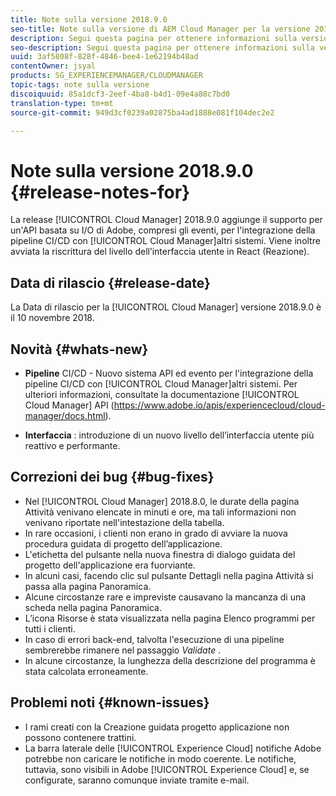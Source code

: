 ```yaml
---
title: Note sulla versione 2018.9.0
seo-title: Note sulla versione di AEM Cloud Manager per la versione 2018.9.0
description: Segui questa pagina per ottenere informazioni sulla versione 2018.9.0 di Cloud Manager.
seo-description: Segui questa pagina per ottenere informazioni sulla versione 2018.9.0 di AEM Cloud Manager.
uuid: 3af5808f-828f-4846-bee4-1e62194b48ad
contentOwner: jsyal
products: SG_EXPERIENCEMANAGER/CLOUDMANAGER
topic-tags: note sulla versione
discoiquuid: 85a1dcf3-2eef-4ba8-b4d1-09e4a88c7bd0
translation-type: tm+mt
source-git-commit: 949d3cf0239a02875ba4ad1888e081f104dec2e2

---
```



# Note sulla versione 2018.9.0 {#release-notes-for}

La release [!UICONTROL Cloud Manager] 2018.9.0 aggiunge il supporto per un'API basata su I/O di Adobe, compresi gli eventi, per l'integrazione della pipeline CI/CD con [!UICONTROL Cloud Manager]altri sistemi. Viene inoltre avviata la riscrittura del livello dell’interfaccia utente in React (Reazione).

## Data di rilascio {#release-date}

La Data di rilascio per la [!UICONTROL Cloud Manager] versione 2018.9.0 è il 10 novembre 2018.

## Novità {#whats-new}

* **Pipeline** CI/CD - Nuovo sistema API ed evento per l'integrazione della pipeline CI/CD con [!UICONTROL Cloud Manager]altri sistemi. Per ulteriori informazioni, consultate la documentazione [!UICONTROL Cloud Manager] API (https://www.adobe.io/apis/experiencecloud/cloud-manager/docs.html).

* **Interfaccia** : introduzione di un nuovo livello dell’interfaccia utente più reattivo e performante.

## Correzioni dei bug {#bug-fixes}

* Nel [!UICONTROL Cloud Manager] 2018.8.0, le durate della pagina Attività venivano elencate in minuti e ore, ma tali informazioni non venivano riportate nell'intestazione della tabella.
* In rare occasioni, i clienti non erano in grado di avviare la nuova procedura guidata di progetto dell’applicazione.
* L'etichetta del pulsante nella nuova finestra di dialogo guidata del progetto dell'applicazione era fuorviante.
* In alcuni casi, facendo clic sul pulsante Dettagli nella pagina Attività si passa alla pagina Panoramica.
* Alcune circostanze rare e impreviste causavano la mancanza di una scheda nella pagina Panoramica.
* L’icona Risorse è stata visualizzata nella pagina Elenco programmi per tutti i clienti.
* In caso di errori back-end, talvolta l'esecuzione di una pipeline sembrerebbe rimanere nel passaggio *Validate* .
* In alcune circostanze, la lunghezza della descrizione del programma è stata calcolata erroneamente.

## Problemi noti {#known-issues}

* I rami creati con la Creazione guidata progetto applicazione non possono contenere trattini.
* La barra laterale delle [!UICONTROL Experience Cloud] notifiche Adobe potrebbe non caricare le notifiche in modo coerente. Le notifiche, tuttavia, sono visibili in Adobe [!UICONTROL Experience Cloud] e, se configurate, saranno comunque inviate tramite e-mail.

